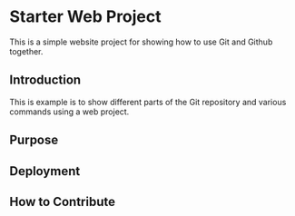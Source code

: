 # Starter Web Project 

This is a simple website project for showing how to use Git and Github together.

## Introduction

This is example is to show different parts of the Git repository and various commands using a web project.

## Purpose 

## Deployment

## How to Contribute


